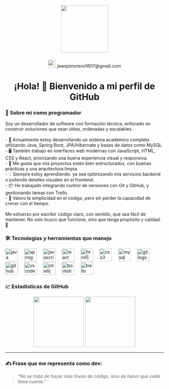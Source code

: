 <div align="center">
  <img height="150" src="https://media.giphy.com/media/M9gbBd9nbDrOTu1Mqx/giphy.gif" />
</div>

###

<div align="center">
  <img src="https://img.shields.io/static/v1?message=Gmail&logo=gmail&label=&color=D14836&logoColor=white&labelColor=&style=for-the-badge" height="25" alt="gmail logo" />
  <span>jeanpimoreno1607@gmail.com</span>
</div>

###

<h1 align="center">¡Hola! 👋 Bienvenido a mi perfil de GitHub</h1>

###

<h3 align="left">🧠 Sobre mí como programador</h3>

<p align="left">
  Soy un desarrollador de software con formación técnica, enfocado en construir soluciones que sean útiles, ordenadas y escalables. <br><br>
  - 🔭 Actualmente estoy desarrollando un sistema académico completo utilizando Java, Spring Boot, JPA/Hibernate y bases de datos como MySQL.<br>
  - 🖥️ También trabajo en interfaces web modernas con JavaScript, HTML, CSS y React, priorizando una buena experiencia visual y responsiva.<br>
  - 🧩 Me gusta que mis proyectos estén bien estructurados, con buenas prácticas y una arquitectura limpia.<br>
  - 💡 Siempre estoy aprendiendo: ya sea optimizando mis servicios backend o puliendo detalles visuales en el frontend.<br>
  - 📦 He trabajado integrando control de versiones con Git y GitHub, y gestionando tareas con Trello.<br>
  - 💬 Valoro la simplicidad en el código, pero sin perder la capacidad de crecer con el tiempo.<br><br>
  Me esfuerzo por escribir código claro, con sentido, que sea fácil de mantener. No solo busco que funcione, sino que tenga propósito y calidad. 🚀
</p>

###

<h3 align="left">🛠️ Tecnologías y herramientas que manejo</h3>

<div align="left">
  <img src="https://cdn.jsdelivr.net/gh/devicons/devicon/icons/java/java-original.svg" height="40" alt="java logo" />
  <img width="12" />
  <img src="https://cdn.jsdelivr.net/gh/devicons/devicon/icons/spring/spring-original.svg" height="40" alt="spring logo" />
  <img width="12" />
  <img src="https://cdn.jsdelivr.net/gh/devicons/devicon/icons/javascript/javascript-original.svg" height="40" alt="javascript logo" />
  <img width="12" />
  <img src="https://cdn.jsdelivr.net/gh/devicons/devicon/icons/react/react-original.svg" height="40" alt="react logo" />
  <img width="12" />
  <img src="https://cdn.jsdelivr.net/gh/devicons/devicon/icons/html5/html5-original.svg" height="40" alt="html5 logo" />
  <img width="12" />
  <img src="https://cdn.jsdelivr.net/gh/devicons/devicon/icons/css3/css3-original.svg" height="40" alt="css3 logo" />
  <img width="12" />
  <img src="https://cdn.jsdelivr.net/gh/devicons/devicon/icons/mysql/mysql-original.svg" height="40" alt="mysql logo" />
  <img width="12" />
  <img src="https://cdn.jsdelivr.net/gh/devicons/devicon/icons/git/git-original.svg" height="40" alt="git logo" />
  <img width="12" />
  <img src="https://cdn.jsdelivr.net/gh/devicons/devicon/icons/github/github-original.svg" height="40" alt="github logo" />
  <img width="12" />
  <img src="https://cdn.jsdelivr.net/gh/devicons/devicon/icons/vscode/vscode-original.svg" height="40" alt="vscode logo" />
  <img width="12" />
  <img src="https://cdn.jsdelivr.net/gh/devicons/devicon/icons/intellij/intellij-original.svg" height="40" alt="intellij logo" />
  <img width="12" />
  <img src="https://cdn.jsdelivr.net/gh/devicons/devicon/icons/bootstrap/bootstrap-original.svg" height="40" alt="bootstrap logo" />
  <img width="12" />
  <img src="https://cdn.jsdelivr.net/gh/devicons/devicon/icons/trello/trello-plain.svg" height="40" alt="trello logo" />
</div>

###

<h3 align="left">📈 Estadísticas de GitHub</h3>

<div align="center">
  <img src="https://github-readme-stats.vercel.app/api?username=jeanpi233&show_icons=true&theme=radical" height="160" />
  <img src="https://github-readme-stats.vercel.app/api/top-langs/?username=jeanpi233&layout=compact&theme=radical" height="160" />
</div>

---

### ✍️ Frase que me representa como dev:

> *"No se trata de hacer más líneas de código, sino de hacer que cada línea cuente."*

